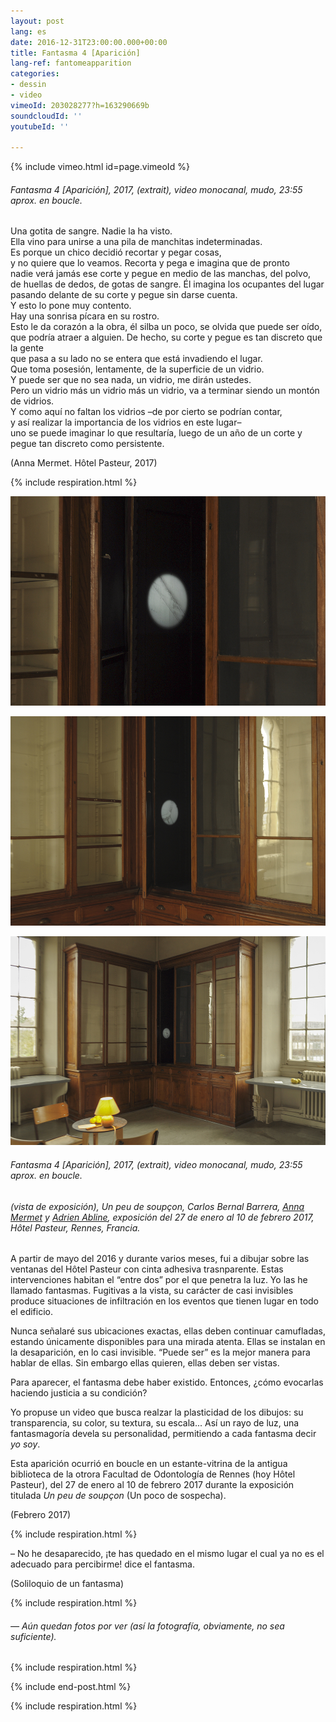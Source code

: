 ```yaml
---
layout: post
lang: es
date: 2016-12-31T23:00:00.000+00:00
title: Fantasma 4 [Aparición]
lang-ref: fantomeapparition
categories:
- dessin
- video
vimeoId: 203028277?h=163290669b
soundcloudId: ''
youtubeId: ''

---
```

{% include vimeo.html id=page.vimeoId %}

###### _Fantasma 4 \[Aparición\]_, 2017, (extrait), video monocanal, mudo, 23:55 aprox. en boucle.

Una gotita de sangre. Nadie la ha visto.  
Ella vino para unirse a una pila de manchitas indeterminadas.  
Es porque un chico decidió recortar y pegar cosas,   
y no quiere que lo veamos. Recorta y pega e imagina que de pronto   
nadie verá jamás ese corte y pegue en medio de las manchas, del polvo,   
de huellas de dedos, de gotas de sangre. Él imagina los ocupantes del lugar   
pasando delante de su corte y pegue sin darse cuenta.  
Y esto lo pone muy contento.  
Hay una sonrisa pícara en su rostro.  
Esto le da corazón a la obra, él silba un poco, se olvida que puede ser oído,   
que podría atraer a alguien. De hecho, su corte y pegue es tan discreto que la gente  
que pasa a su lado no se entera que está invadiendo el lugar.  
Que toma posesión, lentamente, de la superficie de un vidrio.  
Y puede ser que no sea nada, un vidrio, me dirán ustedes.  
Pero un vidrio más un vidrio más un vidrio, va a terminar siendo un montón de vidrios.  
Y como aquí no faltan los vidrios –de por cierto se podrían contar,   
y así realizar la importancia de los vidrios en este lugar–   
uno se puede imaginar lo que resultaría, luego de un año de un corte y pegue tan discreto como persistente.

(Anna Mermet. Hôtel Pasteur, 2017)

{% include respiration.html %}

![](/imgs/fan4-app-3-up.jpg)

![](/imgs/fan4-app-1-up.jpg)

![](/imgs/fan4-app-2-up.jpg)

###### _Fantasma 4 \[Aparición\]_, 2017, (extrait), video monocanal, mudo, 23:55 aprox. en boucle.

###### (vista de exposición), _Un peu de soupçon_, Carlos Bernal Barrera, [Anna Mermet](http://mermet.wixsite.com/annamermet) y [Adrien Abline](http://ablineadrien.com/), exposición del 27 de enero al 10 de febrero 2017, Hôtel Pasteur, Rennes, Francia.

A partir de mayo del 2016 y durante varios meses, fui a dibujar sobre las ventanas del Hôtel Pasteur con cinta adhesiva trasnparente. Estas intervenciones habitan el “entre dos” por el que penetra la luz. Yo las he llamado fantasmas. Fugitivas a la vista, su carácter de casi invisibles produce situaciones de infiltración en los eventos que tienen lugar en todo el edificio.

Nunca señalaré sus ubicaciones exactas, ellas deben continuar camufladas, estando únicamente disponibles para una mirada atenta. Ellas se instalan en la desaparición, en lo casi invisible. “Puede ser” es la mejor manera para hablar de ellas. Sin embargo ellas quieren, ellas deben ser vistas.

Para aparecer, el fantasma debe haber existido. Entonces, ¿cómo evocarlas haciendo justicia a su condición?

Yo propuse un video que busca realzar la plasticidad de los dibujos: su transparencia, su color, su textura, su escala... Así un rayo de luz, una fantasmagoría devela su personalidad, permitiendo a cada fantasma decir _yo soy_.

Esta aparición ocurrió en boucle en un estante-vitrina de la antigua biblioteca de la otrora Facultad de Odontología de Rennes (hoy Hôtel Pasteur), del 27 de enero al 10 de febrero 2017 durante la exposición titulada _Un peu de soupçon_ (Un poco de sospecha).

(Febrero 2017)

{% include respiration.html %}

– No he desaparecido, ¡te has quedado en el mismo lugar el cual ya no es el adecuado para percibirme! dice el fantasma.

(Soliloquio de un fantasma)

{% include respiration.html %}

###### _— Aún quedan fotos por ver (así la fotografía, obviamente, no sea suficiente)._

{% include respiration.html %}

{% include end-post.html %}

{% include respiration.html %}